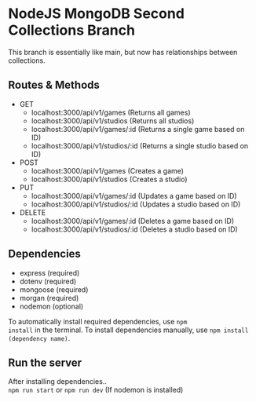 # NodeJS MongoDB Second Collections Branch
This branch is essentially like main, but now has relationships between collections.
## Routes & Methods
- GET
  - localhost:3000/api/v1/games (Returns all games)
  - localhost:3000/api/v1/studios (Returns all studios)
  - localhost:3000/api/v1/games/:id (Returns a single game based on ID)
  - localhost:3000/api/v1/studios/:id (Returns a single studio based on ID)
- POST
  - localhost:3000/api/v1/games (Creates a game)
  - localhost:3000/api/v1/studios (Creates a studio)
- PUT
  - localhost:3000/api/v1/games/:id (Updates a game based on ID)
  - localhost:3000/api/v1/studios/:id (Updates a studio based on ID)
- DELETE
  - localhost:3000/api/v1/games/:id (Deletes a game based on ID)
  - localhost:3000/api/v1/studios/:id (Deletes a studio based on ID)
## Dependencies
- express (required)
- dotenv (required)
- mongoose (required)
- morgan (required)
- nodemon (optional)

To automatically install required dependencies, use <code>npm install</code> in the terminal. To install dependencies manually, use <code>npm install (dependency name)</code>.
## Run the server
After installing dependencies..<br>
<code>npm run start</code> or <code>npm run dev</code> (If nodemon is installed)
